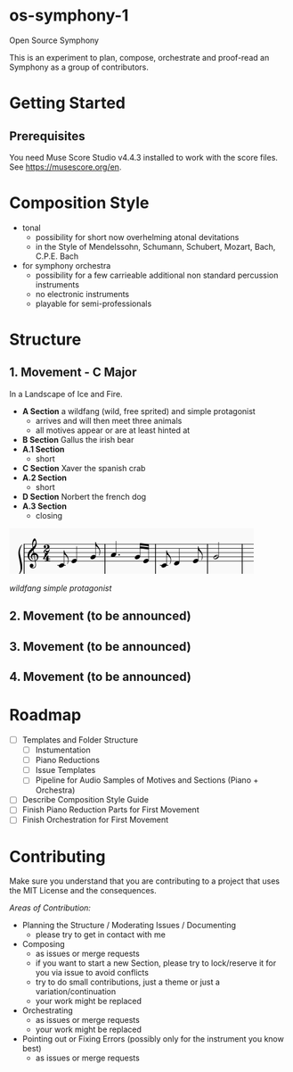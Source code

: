 # os-symphony-1

Open Source Symphony

This is an experiment to plan, compose, orchestrate and proof-read an Symphony as a group of contributors. 

# Getting Started

## Prerequisites

You need Muse Score Studio v4.4.3 installed to work with the score files. See https://musescore.org/en.

# Composition Style

- tonal
  - possibility for short now overhelming atonal devitations
  - in the Style of Mendelssohn, Schumann, Schubert, Mozart, Bach, C.P.E. Bach
- for symphony orchestra
  - possibility for a few carrieable additional non standard percussion instruments
  - no electronic instruments
  - playable for semi-professionals
  
# Structure


## 1. Movement - C Major

In a Landscape of Ice and Fire.

- **A Section** a wildfang (wild, free sprited) and simple protagonist 
  - arrives and will then meet three animals
  - all motives appear or are at least hinted at
- **B Section** Gallus the irish bear
- **A.1 Section**
  - short
- **C Section** Xaver the spanish crab
- **A.2 Section**
  - short
- **D Section** Norbert the french dog
- **A.3 Section**
  - closing
  
![wildfang simple protagonist](motives/wildfang-simple.png)

*wildfang simple protagonist*

## 2. Movement (to be announced)

## 3. Movement (to be announced)

## 4. Movement (to be announced)

# Roadmap

- [ ] Templates and Folder Structure
  - [ ] Instumentation
  - [ ] Piano Reductions
  - [ ] Issue Templates
  - [ ] Pipeline for Audio Samples of Motives and Sections (Piano + Orchestra)
- [ ] Describe Composition Style Guide 
- [ ] Finish Piano Reduction Parts for First Movement
- [ ] Finish Orchestration for First Movement

# Contributing

Make sure you understand that you are contributing to a 
project that uses the MIT License and the consequences.

*Areas of Contribution:*
- Planning the Structure / Moderating Issues / Documenting
  - please try to get in contact with me
- Composing
  - as issues or merge requests
  - if you want to start a new Section, please try to lock/reserve it for you via issue to avoid conflicts
  - try to do small contributions, just a theme or just a variation/continuation
  - your work might be replaced
- Orchestrating
  - as issues or merge requests
  - your work might be replaced
- Pointing out or Fixing Errors (possibly only for the instrument you know best)
  - as issues or merge requests 

